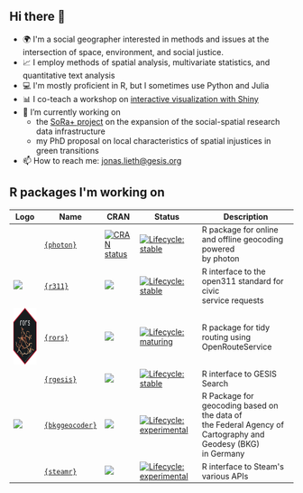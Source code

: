 ## Hi there 👋


- 🌍 I'm a social geographer interested in methods and issues at the intersection of space, environment, and social justice.
- 📈 I employ methods of spatial analysis, multivariate statistics, and quantitative text analysis
- 💻 I'm mostly proficient in R, but I sometimes use Python and Julia
- 📊 I co-teach a workshop on [interactive visualization with Shiny](https://github.com/paulcbauer/shiny_workshop)
- 🔭 I’m currently working on
  - the [SoRa+ project](https://sora-service.org/en/) on the expansion of the social-spatial research data infrastructure
  - my PhD proposal on local characteristics of spatial injustices in green transitions
- 📫 How to reach me: [jonas.lieth@gesis.org](mailto:jonas.lieth@gesis.org)

## R packages I'm working on

| Logo                                                                                                                                | Name                                                            | CRAN                                                                                                     | Status                                                                                                                                         | Description                                                                                                       |
|-------------------------------------------------------------------------------------------------------------------------------------|-----------------------------------------------------------------|----------------------------------------------------------------------------------------------------------|------------------------------------------------------------------------------------------------------------------------------------------------|-------------------------------------------------------------------------------------------------------------------|
|                                                                                                                                     | [`{photon}`](https://jslth.github.io/photon/)                   | [![CRAN status](https://www.r-pkg.org/badges/version/photon)](https://CRAN.R-project.org/package=photon) | [![Lifecycle: stable](https://img.shields.io/badge/lifecycle-stable-brightgreen.svg)](https://lifecycle.r-lib.org/articles/stages.html#stable) | R package for online and offline geocoding powered<br>by photon                                                   |
| <img height="100" src="https://raw.githubusercontent.com/rOpenGov/r311/refs/heads/main/man/figures/logo.png">                       | [`{r311}`](https://ropengov.github.io/r311/)                    | [![](https://www.r-pkg.org/badges/version/r311)](https://cran.r-project.org/package=r311)                | [![Lifecycle: stable](https://img.shields.io/badge/lifecycle-stable-brightgreen.svg)](https://lifecycle.r-lib.org/articles/stages.html#stable) | R interface to the open311 standard for civic<br>service requests                                                 |
| <img height="100" src="https://raw.githubusercontent.com/JsLth/rors/refs/heads/master/man/figures/logo.png">                        | [`{rors}`](https://jslth.github.io/rors/)                       | [![](https://www.r-pkg.org/badges/version/rors)](https://cran.r-project.org/package=rors)                | [![Lifecycle: maturing](https://img.shields.io/badge/lifecycle-maturing-blue.svg)](https://lifecycle.r-lib.org/articles/stages.html#maturing)  | R package for tidy routing using OpenRouteService                                                                 |
|                                                                                                                                     | [`{rgesis}`](https://jslth.github.io/rgesis/)                   | [![](https://www.r-pkg.org/badges/version/rgesis)](https://cran.r-project.org/package=rgesis)            | [![Lifecycle: stable](https://img.shields.io/badge/lifecycle-stable-brightgreen.svg)](https://lifecycle.r-lib.org/articles/stages.html#stable) | R interface to GESIS Search                                                                                       |
| <img height="100" src="https://raw.githubusercontent.com/StefanJuenger/bkggeocoder/refs/heads/main/man/images/hex_bkggeocoder.png"> | [`{bkggeocoder}`](https://github.com/StefanJuenger/bkggeocoder) | [![](https://www.r-pkg.org/badges/version/bkggeocoder)](https://cran.r-project.org/package=bkggeocoder)  | [![Lifecycle: experimental](https://img.shields.io/badge/lifecycle-experimental-red.svg)](https://www.tidyverse.org/lifecycle/#experimental)   | R Package for geocoding based on the data of<br>the Federal Agency of Cartography and Geodesy (BKG)<br>in Germany |
|                                                                                                                                     | [`{steamr}`](https://jslth.github.io/steamr/)                   | [![](https://www.r-pkg.org/badges/version/steamr)](https://cran.r-project.org/package=steamr)            | [![Lifecycle: experimental](https://img.shields.io/badge/lifecycle-experimental-red.svg)](https://www.tidyverse.org/lifecycle/#experimental)   | R interface to Steam's various APIs                                                                               |
